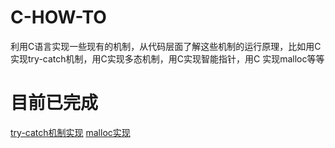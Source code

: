 # C-HOW-TO
利用C语言实现一些现有的机制，从代码层面了解这些机制的运行原理，比如用C实现try-catch机制，用C实现多态机制，用C实现智能指针，用C 实现malloc等等

# 目前已完成
[try-catch机制实现](https://github.com/zyfjeff/C-HOW-TO/tree/master/c-try-catch)
[malloc实现](https://github.com/zyfjeff/C-HOW-TO/tree/master/c-malloc)

